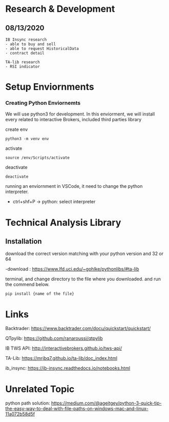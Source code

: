 # Research & Development

## 08/13/2020
```
IB Insync research 
- able to buy and sell 
- able to request HistoricalData
- contract detail

TA-lib research
- RSI indicator
```



# Setup Enviornments
### Creating Python Enviornemts
We will use python3 for development. In this enviorment, we will install every related to interactive Brokers, included third parties library

create env
```
python3 -m venv env
```
activate
```
source /env/Scripts/activate
```
deactivate
```
deactivate
```

running an enviornment in VSCode, it need to change the python interpreter.
- ctrl+shf+P -> python: select interpreter

#  Technical Analysis Library

## Installation
download the correct version matching with your python version and 32 or 64

-download : https://www.lfd.uci.edu/~gohlke/pythonlibs/#ta-lib

terminal, and change directory to the file where you downloaded. and run the commend below.

```
pip install {name of the file}
```


# Links
Backtrader:  https://www.backtrader.com/docu/quickstart/quickstart/

QTpylib: https://github.com/ranaroussi/qtpylib

IB TWS API: http://interactivebrokers.github.io/tws-api/

TA-Lib: https://mrjbq7.github.io/ta-lib/doc_index.html

ib_insync: https://ib-insync.readthedocs.io/notebooks.html

# Unrelated Topic
python path solution: https://medium.com/@ageitgey/python-3-quick-tip-the-easy-way-to-deal-with-file-paths-on-windows-mac-and-linux-11a072b58d5f
